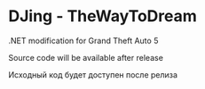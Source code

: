 # DJing - TheWayToDream
.NET modification for Grand Theft Auto 5

Source code will be available after release

Исходный код будет доступен после релиза
